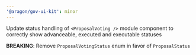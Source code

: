 ```yaml
---
'@aragon/gov-ui-kit': minor
---
```


Update status handling of `<ProposalVoting />` module component to correctly show advanceable, executed and executable
statuses

**BREAKING**: Remove `ProposalVotingStatus` enum in favor of `ProposalStatus`
